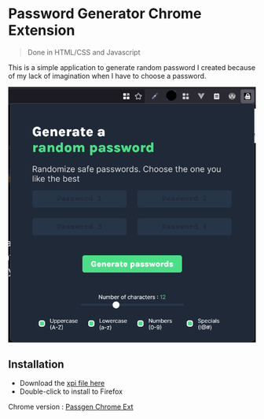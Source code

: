 # Password Generator Chrome Extension

> Done in HTML/CSS and Javascript

This is a simple application to generate random password I created because of my lack of imagination when I have to choose a password. 

![Screenshot of the Password Generator](./assets/img/passgen_screenshot.png)


## Installation

- Download the [xpi file here](https://github.com/Akubit/passgen_firefox_ext)
- Double-click to install to Firefox


Chrome version : [Passgen Chrome Ext](https://github.com/Akubit/passgen_chrome_ext)